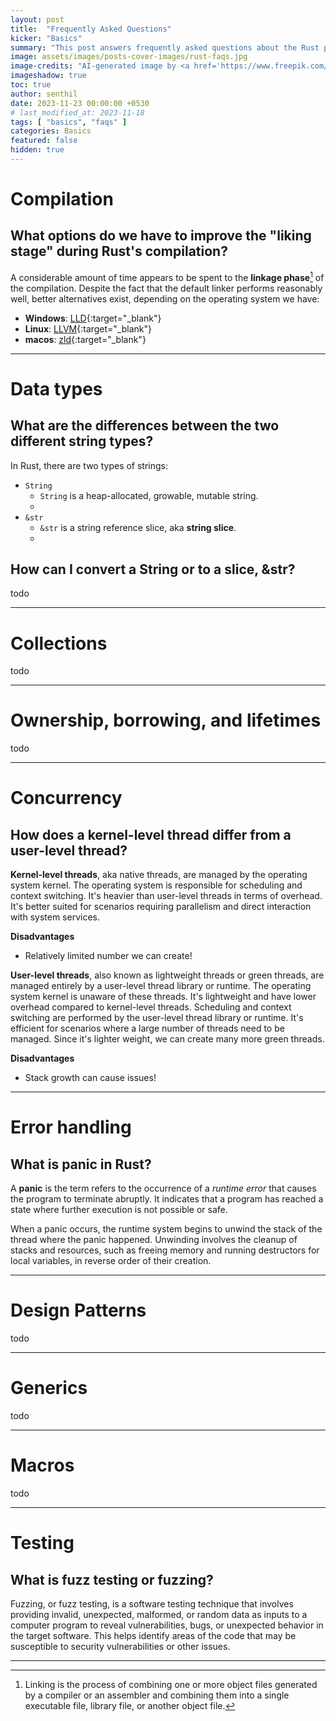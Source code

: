 ```yaml
---
layout: post
title:  "Frequently Asked Questions"
kicker: "Basics"
summary: "This post answers frequently asked questions about the Rust programming language. It neither serves as a comprehensive manual for the language nor as a tool for teaching the language."
image: assets/images/posts-cover-images/rust-faqs.jpg
image-credits: "AI-generated image by <a href='https://www.freepik.com/' target='_blank'>freepik</a>."
imageshadow: true
toc: true
author: senthil
date: 2023-11-23 00:00:00 +0530
# last_modified_at: 2023-11-18
tags: [ "basics", "faqs" ]
categories: Basics
featured: false
hidden: true
---
```


# Compilation

## What options do we have to improve the "liking stage" during Rust's compilation?

A considerable amount of time appears to be spent to the **linkage phase**[^1] of the compilation. Despite the fact that the default linker performs reasonably well, better alternatives exist, depending on the operating system we have:

- **Windows**: [LLD](https://lld.llvm.org/windows_support.html#downloading-lld){:target="_blank"}
- **Linux**: [LLVM](https://releases.llvm.org/download.html){:target="_blank"}
- **macos**: [zld](https://github.com/michaeleisel/zld/releases/tag/1.3.9.1){:target="_blank"}

---

# Data types

## What are the differences between the two different string types?

In Rust, there are two types of strings: 
 - `String` 
   - `String` is a heap-allocated, growable, mutable string.
   - 
 - `&str`
   - `&str` is a string reference slice, aka **string slice**.
   - 


## How can I convert a String or to a slice, &str?

todo

---

# Collections

todo

---

# Ownership, borrowing, and lifetimes

todo

---

# Concurrency

## How does a kernel-level thread differ from a user-level thread?

**Kernel-level threads**, aka native threads, are managed by the operating system kernel. The operating system is responsible for scheduling and context switching. It's heavier than user-level threads in terms of overhead. It's better suited for scenarios requiring parallelism and direct interaction with system services. 

**Disadvantages**

- Relatively limited number we can create!

**User-level threads**, also known as lightweight threads or green threads, are managed entirely by a user-level thread library or runtime. The operating system kernel is unaware of these threads. It's lightweight and have lower overhead compared to kernel-level threads. Scheduling and context switching are performed by the user-level thread library or runtime. It's efficient for scenarios where a large number of threads need to be managed. Since it's lighter weight, we can create many more green threads.

**Disadvantages**

- Stack growth can cause issues!

---

# Error handling

## What is panic in Rust?

A **panic** is the term refers to the occurrence of a _runtime error_ that causes the program to terminate abruptly. It indicates that a program has reached a state where further execution is not possible or safe. 

When a panic occurs, the runtime system begins to unwind the stack of the thread where the panic happened. Unwinding involves the cleanup of stacks and resources, such as freeing memory and running destructors for local variables, in reverse order of their creation.

---

# Design Patterns

todo

---

# Generics

todo

---

# Macros

todo

---

# Testing

## What is fuzz testing or fuzzing?

Fuzzing, or fuzz testing, is a software testing technique that involves providing invalid, unexpected, malformed, or random data as inputs to a computer program to reveal vulnerabilities, bugs, or unexpected behavior in the target software. This helps identify areas of the code that may be susceptible to security vulnerabilities or other issues.

---

[^1]: Linking is the process of combining one or more object files generated by a compiler or an assembler and combining them into a single executable file, library file, or another object file.